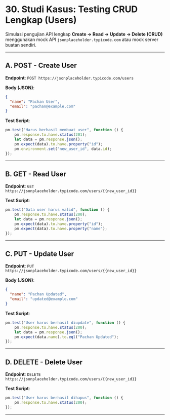 # 30. Studi Kasus: Testing CRUD Lengkap (Users)

Simulasi pengujian API lengkap **Create → Read → Update → Delete (CRUD)** menggunakan mock API `jsonplaceholder.typicode.com` atau mock server buatan sendiri.

---

## A. POST - Create User

**Endpoint**: `POST https://jsonplaceholder.typicode.com/users`

**Body (JSON)**:

```json
{
  "name": "Pachan User",
  "email": "pachan@example.com"
}
```

**Test Script**:

```javascript
pm.test("Harus berhasil membuat user", function () {
    pm.response.to.have.status(201);
    let data = pm.response.json();
    pm.expect(data).to.have.property("id");
    pm.environment.set("new_user_id", data.id);
});
```

---

## B. GET - Read User

**Endpoint**:
`GET https://jsonplaceholder.typicode.com/users/{{new_user_id}}`

**Test Script**:

```javascript
pm.test("Data user harus valid", function () {
    pm.response.to.have.status(200);
    let data = pm.response.json();
    pm.expect(data).to.have.property("id");
    pm.expect(data).to.have.property("name");
});
```

---

## C. PUT - Update User

**Endpoint**:
`PUT https://jsonplaceholder.typicode.com/users/{{new_user_id}}`

**Body (JSON)**:

```json
{
  "name": "Pachan Updated",
  "email": "updated@example.com"
}
```

**Test Script**:

```javascript
pm.test("User harus berhasil diupdate", function () {
    pm.response.to.have.status(200);
    let data = pm.response.json();
    pm.expect(data.name).to.eql("Pachan Updated");
});
```

---

## D. DELETE - Delete User

**Endpoint**:
`DELETE https://jsonplaceholder.typicode.com/users/{{new_user_id}}`

**Test Script**:

```javascript
pm.test("User harus berhasil dihapus", function () {
    pm.response.to.have.status(200);
});
```

---
